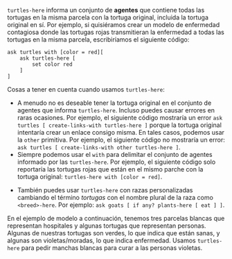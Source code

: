 ﻿`turtles-here` informa un conjunto de **agentes** que contiene todas las tortugas en la misma parcela con la tortuga original, incluida la tortuga original en sí. Por ejemplo, si quisiéramos crear un modelo de enfermedad contagiosa donde las tortugas rojas transmitieran la enfermedad a todas las tortugas en la misma parcela, escribiríamos el siguiente código:



```
ask turtles with [color = red][
	ask turtles-here [
		set color red
	]
]
```


Cosas a tener en cuenta cuando usamos `turtles-here`:

* A menudo no es deseable tener la tortuga original en el conjunto de agentes que informa `turtles-here`. Incluso puedes causar errores en raras ocasiones. Por ejemplo, el siguiente código mostraría un error `ask turtles [ create-links-with turtles-here ]` porque la tortuga original intentaría crear un enlace consigo misma. En tales casos, podemos usar la `other` primitiva. Por ejemplo, el siguiente código no mostraría un error: `ask turtles [ create-links-with other turtles-here ]`.
* Siempre podemos usar el `with` para delimitar el conjunto de agentes informado por las `turtles-here`. Por ejemplo, el siguiente código solo reportaría las tortugas rojas que están en el mismo parche con la tortuga original: `turtles-here with [color = red]`.
- También puedes usar `turtles-here` con razas personalizadas cambiando el término *tortugas* con el nombre plural de la raza como `<breed>-here`. Por ejemplo: `ask goats [ if any? plants-here [ eat ] ]`.


En el ejemplo de modelo a continuación, tenemos tres parcelas blancas que representan hospitales y algunas tortugas que representan personas. Algunas de nuestras tortugas son verdes, lo que indica que están sanas, y algunas son violetas/moradas, lo que indica enfermedad. Usamos `turtles-here` para pedir manchas blancas para curar a las personas violetas.